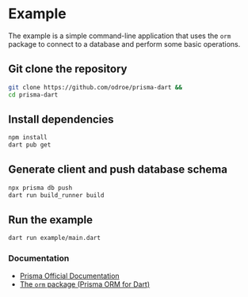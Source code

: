 # Example

The example is a simple command-line application that uses the `orm` package to
connect to a database and perform some basic operations.

## Git clone the repository

```bash
git clone https://github.com/odroe/prisma-dart &&
cd prisma-dart
```

## Install dependencies

```bash
npm install
dart pub get
```

## Generate client and push database schema

```bash
npx prisma db push
dart run build_runner build
```

## Run the example

```bash
dart run example/main.dart
```

### Documentation

- [Prisma Official Documentation](https://www.prisma.io/docs/)
- [The `orm` package (Prisma ORM for Dart)](https://prisma.pub/)
